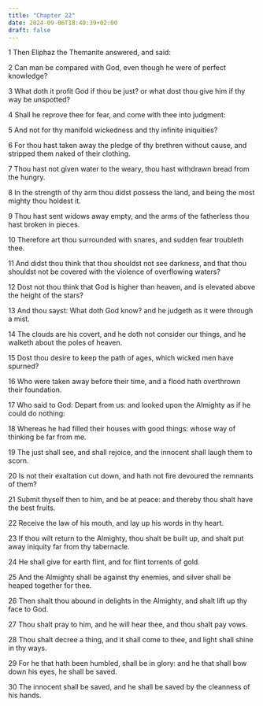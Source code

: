 ```yaml
---
title: "Chapter 22"
date: 2024-09-06T18:40:39+02:00
draft: false
---
```




1 Then Eliphaz the Themanite answered, and said:

2 Can man be compared with God, even though he were of perfect knowledge?

3 What doth it profit God if thou be just? or what dost thou give him if thy way be unspotted?

4 Shall he reprove thee for fear, and come with thee into judgment:

5 And not for thy manifold wickedness and thy infinite iniquities?

6 For thou hast taken away the pledge of thy brethren without cause, and stripped them naked of their clothing.

7 Thou hast not given water to the weary, thou hast withdrawn bread from the hungry.

8 In the strength of thy arm thou didst possess the land, and being the most mighty thou holdest it.

9 Thou hast sent widows away empty, and the arms of the fatherless thou hast broken in pieces.

10 Therefore art thou surrounded with snares, and sudden fear troubleth thee.

11 And didst thou think that thou shouldst not see darkness, and that thou shouldst not be covered with the violence of overflowing waters?

12 Dost not thou think that God is higher than heaven, and is elevated above the height of the stars?

13 And thou sayst: What doth God know? and he judgeth as it were through a mist.

14 The clouds are his covert, and he doth not consider our things, and he walketh about the poles of heaven.

15 Dost thou desire to keep the path of ages, which wicked men have spurned?

16 Who were taken away before their time, and a flood hath overthrown their foundation.

17 Who said to God: Depart from us: and looked upon the Almighty as if he could do nothing:

18 Whereas he had filled their houses with good things: whose way of thinking be far from me.

19 The just shall see, and shall rejoice, and the innocent shall laugh them to scorn.

20 Is not their exaltation cut down, and hath not fire devoured the remnants of them?

21 Submit thyself then to him, and be at peace: and thereby thou shalt have the best fruits.

22 Receive the law of his mouth, and lay up his words in thy heart.

23 If thou wilt return to the Almighty, thou shalt be built up, and shalt put away iniquity far from thy tabernacle.

24 He shall give for earth flint, and for flint torrents of gold.

25 And the Almighty shall be against thy enemies, and silver shall be heaped together for thee.

26 Then shalt thou abound in delights in the Almighty, and shalt lift up thy face to God.

27 Thou shalt pray to him, and he will hear thee, and thou shalt pay vows.

28 Thou shalt decree a thing, and it shall come to thee, and light shall shine in thy ways.

29 For he that hath been humbled, shall be in glory: and he that shall bow down his eyes, he shall be saved.

30 The innocent shall be saved, and he shall be saved by the cleanness of his hands.

